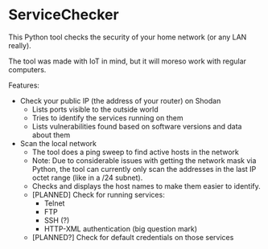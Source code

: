 # ServiceChecker

This Python tool checks the security of your home network (or any LAN really).

The tool was made with IoT in mind, but it will moreso work with regular computers.

Features:
* Check your public IP (the address of your router) on Shodan
  * Lists ports visible to the outside world
  * Tries to identify the services running on them
  * Lists vulnerabilities found based on software versions and data about them
* Scan the local network
  * The tool does a ping sweep to find active hosts in the network
  * Note: Due to considerable issues with getting the network mask via Python,
the tool can currently only scan the addresses in the last IP octet range (like in a /24 subnet).
  * Checks and displays the host names to make them easier to identify.
  * [PLANNED] Check for running services:
    * Telnet
    * FTP
    * SSH (?)
    * HTTP-XML authentication (big question mark)
  * [PLANNED?] Check for default credentials on those services


